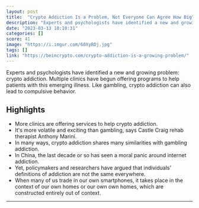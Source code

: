 ```yaml
---
layout: post
title:  "Crypto Addiction Is a Problem, Not Everyone Can Agree How Big"
description: "Experts and psychologists have identified a new and growing problem: crypto addiction. Multiple clinics have begun offering programs to help patients with this emerging illness. Like gambling, crypto addiction can also lead to compulsive behavior."
date: "2023-03-13 10:10:31"
categories: []
score: 41
image: "https://i.imgur.com/60XyBDj.jpg"
tags: []
link: "https://beincrypto.com/crypto-addiction-is-a-growing-problem/"
---
```


Experts and psychologists have identified a new and growing problem: crypto addiction. Multiple clinics have begun offering programs to help patients with this emerging illness. Like gambling, crypto addiction can also lead to compulsive behavior.

## Highlights

- More clinics are offering services to help crypto addiction.
- It's more volatile and exciting than gambling, says Castle Craig rehab therapist Anthony Marini.
- In many ways, crypto addiction shares many similarities with gambling addiction.
- In China, the last decade or so has seen a moral panic around internet addiction.
- Yet, policymakers and researchers have argued that individuals’ definitions of addiction are not the same everywhere.
- When many of us trade in our own smartphones, it takes place in the context of our own homes or our own own homes, which are constructed entirely out of context.

---
